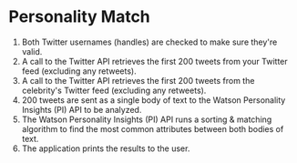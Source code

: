 # Personality Match

1. Both Twitter usernames (handles) are checked to make sure they're valid.
2. A call to the Twitter API retrieves the first 200 tweets from your Twitter feed (excluding any retweets).
3. A call to the Twitter API retrieves the first 200 tweets from the celebrity's Twitter feed (excluding any retweets).
4. 200 tweets are sent as a single body of text to the Watson Personality Insights (PI) API to be analyzed.
5. The Watson Personality Insights (PI) API runs a sorting & matching algorithm to find the most common attributes between both bodies of text.
6. The application prints the results to the user.
